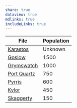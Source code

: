 ```yaml
---
share: true
dataview: true
mdlinks: true
includeLinks: true
---
```


| File                                                                        | Population |
| --------------------------------------------------------------------------- | ---------- |
| [Karastos](../../Maps%20&%20Geography/Cities%20&%20Towns/Karastos/index.md)          | Unknown    |
| [Goslow](../../Maps%20&%20Geography/Cities%20&%20Towns/Goslow/index.md)                | 1500       |
| [Grymswatch](Grymswatch.md)    | 1000       |
| [Port Quartz](Port%20Quartz.md) | 750        |
| [Pyrris](../../Maps%20&%20Geography/Cities%20&%20Towns/Pyrris/index.md)                | 600        |
| [Kylor](Kylor.md)                   | 450        |
| [Skaggerty](../../Maps%20&%20Geography/Cities%20&%20Towns/Skaggerty/index.md)       | 150        |
